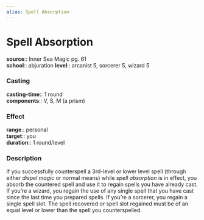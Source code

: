 ```yaml
---
alias: Spell Absorption
---
```


# Spell Absorption 

**source**:: Inner Sea Magic pg. 61  
**school**:: abjuration
**level**:: arcanist 5, sorcerer 5, wizard 5

### Casting 

**casting-time**:: 1 round  
**components**:: V, S, M (a prism)

### Effect 

**range**:: personal  
**target**:: you  
**duration**:: 1 round/level

### Description 

If you successfully counterspell a 3rd-level or lower level spell (through either *dispel magic* or normal means) while *spell absorption* is in effect, you absorb the countered spell and use it to regain spells you have already cast. If you’re a wizard, you regain the use of any single spell that you have cast since the last time you prepared spells. If you’re a sorcerer, you regain a single spell slot. The spell recovered or spell slot regained must be of an equal level or lower than the spell you counterspelled.

